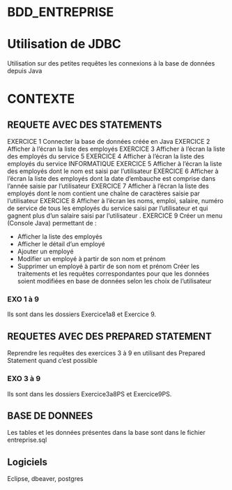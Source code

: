 # BDD_ENTREPRISE
# Utilisation de JDBC
Utilisation sur des petites requêtes les connexions à la base de données depuis Java

# CONTEXTE
## REQUETE AVEC DES STATEMENTS
 EXERCICE 1
 Connecter la base de données créée en Java
EXERCICE 2                 
Afficher à l’écran la liste des employés
EXERCICE 3
Afficher à l’écran la liste des employés du service 5
EXERCICE 4
Afficher à l’écran la liste des employés du service INFORMATIQUE
EXERCICE 5
Afficher à l’écran la liste des employés dont le nom est saisi par l’utilisateur
EXERCICE 6
Afficher à l’écran la liste des employés dont la date d’embauche est comprise dans l’année saisie par
l’utilisateur
EXERCICE 7
Afficher à l’écran la liste des employés dont le nom contient une chaîne de caractères saisie par l’utilisateur
EXERCICE 8
Afficher à l’écran les noms, emploi, salaire, numéro de service de tous les employés du service saisi par
l’utilisateur et qui gagnent plus d’un salaire saisi par l’utilisateur .
EXERCICE 9
Créer un menu (Console Java) permettant de :
- Afficher la liste des employés
- Afficher le détail d’un employé
- Ajouter un employé
- Modifier un employé à partir de son nom et prénom
- Supprimer un employé à partir de son nom et prénom
Créer les traitements et les requêtes correspondantes pour que les données soient modifiées en base de
données selon les choix de l’utilisateur

### EXO 1 à 9
Ils sont dans les dossiers Exercice1a8 et Exercice 9.

## REQUETES AVEC DES PREPARED STATEMENT
Reprendre les requêtes des exercices 3 à 9 en utilisant des Prepared Statement quand c’est possible

### EXO 3 à 9
Ils sont dans les dossiers Exercice3a8PS et Exercice9PS.


## BASE DE DONNEES
Les tables et les données présentes dans la base sont dans le fichier entreprise.sql

## Logiciels
Eclipse,
dbeaver,
postgres 

